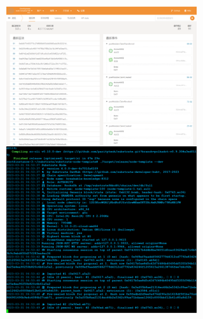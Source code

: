 ![image](assets/Snipaste_2023-03-31_17-49-22.png)
![image](assets/Snipaste_2023-03-31_14-54-38.png)
